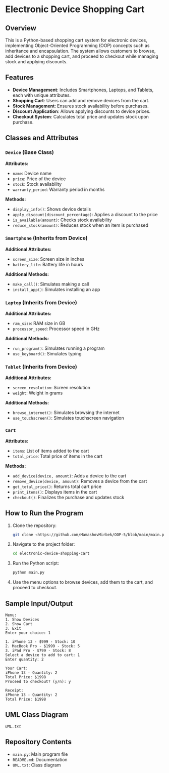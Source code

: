 # Electronic Device Shopping Cart

## Overview
This is a Python-based shopping cart system for electronic devices, implementing Object-Oriented Programming (OOP) concepts such as inheritance and encapsulation. The system allows customers to browse, add devices to a shopping cart, and proceed to checkout while managing stock and applying discounts.

## Features
- **Device Management**: Includes Smartphones, Laptops, and Tablets, each with unique attributes.
- **Shopping Cart**: Users can add and remove devices from the cart.
- **Stock Management**: Ensures stock availability before purchases.
- **Discount Application**: Allows applying discounts to device prices.
- **Checkout System**: Calculates total price and updates stock upon purchase.

## Classes and Attributes

### `Device` (Base Class)
**Attributes:**
- `name`: Device name
- `price`: Price of the device
- `stock`: Stock availability
- `warranty_period`: Warranty period in months

**Methods:**
- `display_info()`: Shows device details
- `apply_discount(discount_percentage)`: Applies a discount to the price
- `is_available(amount)`: Checks stock availability
- `reduce_stock(amount)`: Reduces stock when an item is purchased

### `Smartphone` (Inherits from Device)
**Additional Attributes:**
- `screen_size`: Screen size in inches
- `battery_life`: Battery life in hours

**Additional Methods:**
- `make_call()`: Simulates making a call
- `install_app()`: Simulates installing an app

### `Laptop` (Inherits from Device)
**Additional Attributes:**
- `ram_size`: RAM size in GB
- `processor_speed`: Processor speed in GHz

**Additional Methods:**
- `run_program()`: Simulates running a program
- `use_keyboard()`: Simulates typing

### `Tablet` (Inherits from Device)
**Additional Attributes:**
- `screen_resolution`: Screen resolution
- `weight`: Weight in grams

**Additional Methods:**
- `browse_internet()`: Simulates browsing the internet
- `use_touchscreen()`: Simulates touchscreen navigation

### `Cart`
**Attributes:**
- `items`: List of items added to the cart
- `total_price`: Total price of items in the cart

**Methods:**
- `add_device(device, amount)`: Adds a device to the cart
- `remove_device(device, amount)`: Removes a device from the cart
- `get_total_price()`: Returns total cart price
- `print_items()`: Displays items in the cart
- `checkout()`: Finalizes the purchase and updates stock

## How to Run the Program
1. Clone the repository:
   ```sh
   git clone <https://github.com/MamashovMirbek/OOP-5/blob/main/main.py>
   ```
2. Navigate to the project folder:
   ```sh
   cd electronic-device-shopping-cart
   ```
3. Run the Python script:
   ```sh
   python main.py
   ```
4. Use the menu options to browse devices, add them to the cart, and proceed to checkout.

## Sample Input/Output
```
Menu:
1. Show Devices
2. Show Cart
3. Exit
Enter your choice: 1

1. iPhone 13 - $999 - Stock: 10
2. MacBook Pro - $1999 - Stock: 5
3. iPad Pro - $799 - Stock: 8
Select a device to add to cart: 1
Enter quantity: 2

Your Cart:
iPhone 13 - Quantity: 2
Total Price: $1998
Proceed to checkout? (y/n): y

Receipt:
iPhone 13 - Quantity: 2
Total Price: $1998
```

## UML Class Diagram
*`UML.txt`*

## Repository Contents
- `main.py`: Main program file
- `README.md`: Documentation
- `UML.txt`: Class diagram
